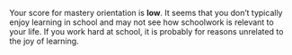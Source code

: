 Your score for mastery orientation is **low**. It seems that you don’t typically enjoy learning in school and may not see how schoolwork is relevant to your life. If you work hard at school, it is probably for reasons unrelated to the joy of learning.

